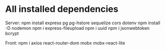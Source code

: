 # All installed dependencies

Server:
npm install express pg pg-hstore sequelize cors dotenv
npm install -D nodemon
npm i express-fileupload
npm i uuid
npm i jsonwebtoken bcrypt

Front:
npm i axios react-router-dom mobx mobx-react-lite